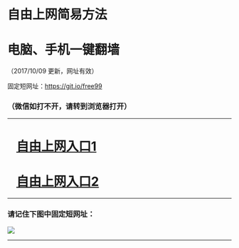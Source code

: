 ﻿# 自由上网简易方法

# 电脑、手机一键翻墙

（2017/10/09 更新，网址有效）

固定短网址：https://git.io/free99

### （微信如打不开，请转到浏览器打开）


***





# &nbsp;&nbsp; <a href="http://ft157474467.fwq-tz-1001.info/fwqtz01.html?t=100900117435 " target="_blank">自由上网入口1</a>
# &nbsp;&nbsp; <a href="http://ft2566022567.fwq-tz-1002.info/fwqtz02.html?t=100900131460 " target="_blank">自由上网入口2</a>
***

### 请记住下图中固定短网址：

<img src="https://s3-us-west-2.amazonaws.com/fwq-1001/yjfq-20170905okok.png" /> 


***

